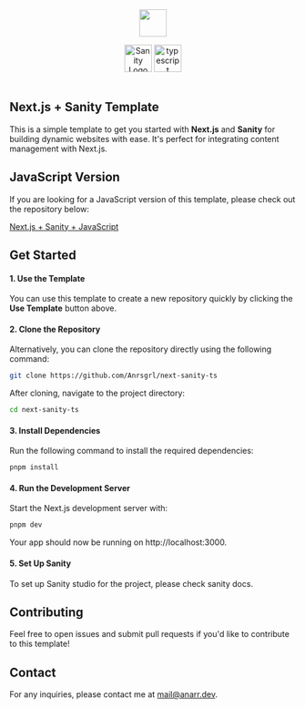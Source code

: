 <div align="center">
<img src="https://uxwing.com/wp-content/themes/uxwing/download/brands-and-social-media/nextjs-icon.png" alt="" height="48" width="48" />
  <p></p>
<img src="https://cdn.worldvectorlogo.com/logos/sanity.svg" alt="Sanity Logo" height="48" />
<img src="https://img.icons8.com/color/512/typescript.png" alt="typescript" height="48" width="48"  />
</div>
<div align="center">
<img src="https://img.shields.io/badge/Next.js-15.1.6-blue" alt="" />
<img src="https://img.shields.io/badge/Next_sanity-9.8.46-blue" alt="" />
<img src="https://img.shields.io/badge/React-19.0.0-blue" alt="" />
</div>

## Next.js + Sanity Template

This is a simple template to get you started with **Next.js** and **Sanity** for building dynamic websites with ease. It's perfect for integrating content management with Next.js.

## JavaScript Version
If you are looking for a JavaScript version of this template, please check out the repository below:

[Next.js + Sanity + JavaScript](https://github.com/Anrsgrl/next-sanity-js)

## Get Started

#### 1. Use the Template
You can use this template to create a new repository quickly by clicking the **Use Template** button above.

#### 2. Clone the Repository

Alternatively, you can clone the repository directly using the following command:

```bash
git clone https://github.com/Anrsgrl/next-sanity-ts
```
After cloning, navigate to the project directory:
```bash
cd next-sanity-ts
```

#### 3. Install Dependencies
Run the following command to install the required dependencies:
```bash
pnpm install
```

#### 4. Run the Development Server
Start the Next.js development server with:
```bash
pnpm dev
```
Your app should now be running on http://localhost:3000.

#### 5. Set Up Sanity
To set up Sanity studio for the project, please check sanity docs.

## Contributing
Feel free to open issues and submit pull requests if you'd like to contribute to this template!

## Contact
For any inquiries, please contact me at mail@anarr.dev.

